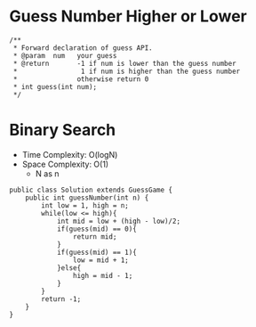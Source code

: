 # Guess Number Higher or Lower

```
/**
 * Forward declaration of guess API.
 * @param  num   your guess
 * @return 	     -1 if num is lower than the guess number
 *			      1 if num is higher than the guess number
 *               otherwise return 0
 * int guess(int num);
 */
```

# Binary Search

- Time Complexity: O(logN)
- Space Complexity: O(1)
  - N as n

```
public class Solution extends GuessGame {
    public int guessNumber(int n) {
        int low = 1, high = n;
        while(low <= high){
            int mid = low + (high - low)/2;
            if(guess(mid) == 0){
                return mid;
            }
            if(guess(mid) == 1){
                low = mid + 1;
            }else{
                high = mid - 1;
            }
        }
        return -1;
    }
}
```
